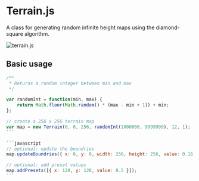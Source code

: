 # Terrain.js

A class for generating random infinite height maps using the diamond-square algorithm.

![terrain.js](http://i.imgur.com/atdiNCA.png?1)

## Basic usage

````javascript
/**
 * Returns a random integer between min and max
 */

var randomInt = function(min, max) {
    return Math.floor(Math.random() * (max - min + 1)) + min;
};

// create a 256 x 256 terrain map
var map = new Terrain(0, 0, 256, randomInt(1000000, 9999999), 12, 1);
```

```javascript
// optional: update the boundries
map.updateBoundries({ x: 0, y: 0, width: 256, height: 256, value: 0.16 });

// optional: add preset values
map.addPresets([{ x: 128, y: 128, value: 0.5 }]);
```

